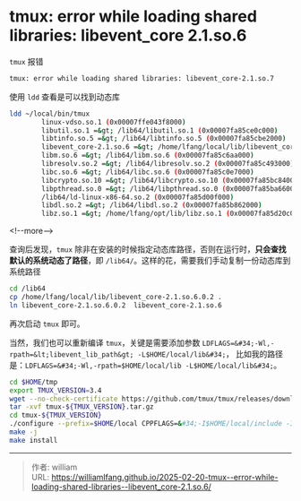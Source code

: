 # tmux: error while loading shared libraries: libevent_core 2.1.so.6


`tmux` 报错

```bash
tmux: error while loading shared libraries: libevent_core-2.1.so.7
```

使用 `ldd` 查看是可以找到动态库

```bash
ldd ~/local/bin/tmux
        linux-vdso.so.1 (0x00007ffe043f8000)
        libutil.so.1 =&gt; /lib64/libutil.so.1 (0x00007fa85ce0c000)
        libtinfo.so.5 =&gt; /lib64/libtinfo.so.5 (0x00007fa85cbe2000)
        libevent_core-2.1.so.6 =&gt; /home/lfang/local/lib/libevent_core-2.1.so.6 (0x00007fa85c9ac000)
        libm.so.6 =&gt; /lib64/libm.so.6 (0x00007fa85c6aa000)
        libresolv.so.2 =&gt; /lib64/libresolv.so.2 (0x00007fa85c493000)
        libc.so.6 =&gt; /lib64/libc.so.6 (0x00007fa85c0e7000)
        libcrypto.so.10 =&gt; /lib64/libcrypto.so.10 (0x00007fa85bc84000)
        libpthread.so.0 =&gt; /lib64/libpthread.so.0 (0x00007fa85ba66000)
        /lib64/ld-linux-x86-64.so.2 (0x00007fa85d00f000)
        libdl.so.2 =&gt; /lib64/libdl.so.2 (0x00007fa85b862000)
        libz.so.1 =&gt; /home/lfang/opt/lib/libz.so.1 (0x00007fa85d20c000)
```
&lt;!--more--&gt;

查询后发现，`tmux` 除非在安装的时候指定动态库路径，否则在运行时，**只会查找默认的系统动态了路径**，即 `/lib64/`。这样的花，需要我们手动复制一份动态库到系统路径

```bash
cd /lib64
cp /home/lfang/local/lib/libevent_core-2.1.so.6.0.2 .
ln libevent_core-2.1.so.6.0.2  libevent_core-2.1.so.6
```

再次启动 `tmux` 即可。

当然，我们也可以重新编译 `tmux`，关键是需要添加参数 `LDFLAGS=&#34;-Wl,-rpath=&lt;libevent_lib_path&gt; -L$HOME/local/lib&#34;`， 比如我的路径是：`LDFLAGS=&#34;-Wl,-rpath=$HOME/local/lib -L$HOME/local/lib&#34;`。

```bash
cd $HOME/tmp
export TMUX_VERSION=3.4
wget --no-check-certificate https://github.com/tmux/tmux/releases/download/${TMUX_VERSION}/tmux-${TMUX_VERSION}.tar.gz
tar -xvf tmux-${TMUX_VERSION}.tar.gz
cd tmux-${TMUX_VERSION}
./configure --prefix=$HOME/local CPPFLAGS=&#34;-I$HOME/local/include -I$HOME/local/include/ncurses&#34; LDFLAGS=&#34;-Wl,-rpath=$HOME/local/lib -L$HOME/local/lib&#34;
make -j
make install
```


---

> 作者: william  
> URL: https://williamlfang.github.io/2025-02-20-tmux--error-while-loading-shared-libraries--libevent_core-2.1.so.6/  

